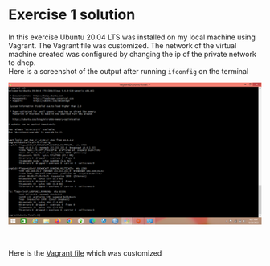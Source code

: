 
# Exercise 1 solution

In this exercise Ubuntu 20.04 LTS was installed on my local machine using Vagrant. The Vagrant file was customized. The network of the virtual machine created was configured by changing the ip of the private network to dhcp. <br> 
Here is a screenshot of the output after running `ifconfig` on the terminal
<br>

![ifconfig output](./Screenshot%20(13).png)

<br> 

Here is the
[Vagrant file](./Vagrantfile) which was customized
